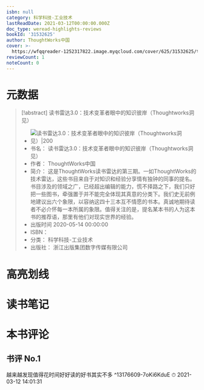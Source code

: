 ```yaml
---
isbn: null
category: 科学科技-工业技术
lastReadDate: 2021-03-12T00:00:00.000Z
doc_type: weread-highlights-reviews
bookId: '31532625'
author: ThoughtWorks中国
cover: >-
  https://wfqqreader-1252317822.image.myqcloud.com/cover/625/31532625/t7_31532625.jpg
reviewCount: 1
noteCount: 0
---
```

# 元数据
> [!abstract] 读书雷达3.0：技术变革者眼中的知识彼岸（Thoughtworks洞见）
> - ![ 读书雷达3.0：技术变革者眼中的知识彼岸（Thoughtworks洞见）|200](https://wfqqreader-1252317822.image.myqcloud.com/cover/625/31532625/t7_31532625.jpg)
> - 书名： 读书雷达3.0：技术变革者眼中的知识彼岸（Thoughtworks洞见）
> - 作者： ThoughtWorks中国
> - 简介： 这是ThoughtWorks读书雷达的第三期。一如ThoughtWorks的技术雷达，这些书目来自于对知识和经验分享情有独钟的同事的提名。书目涉及的领域之广，已经超出编辑的能力，慌不择路之下，我们只好把一些图书，牵强置于并不能完全体现其真意的分类下。我们史无前例地建议出六个象限，以容纳这四十三本互不情愿的书本。真诚地期待读者不必介怀每一本所属的象限。值得关注的是，提名某本书的人为这本书的推荐语，那里有他们对现实世界的经验。
> - 出版时间 2020-05-14 00:00:00
> - ISBN： 
> - 分类： 科学科技-工业技术
> - 出版社： 浙江出版集团数字传媒有限公司

# 高亮划线

# 读书笔记

# 本书评论

## 书评 No.1 
越来越发现值得花时间好好读的好书其实不多 ^13176609-7oKi6KduE
⏱ 2021-03-12 14:01:31
